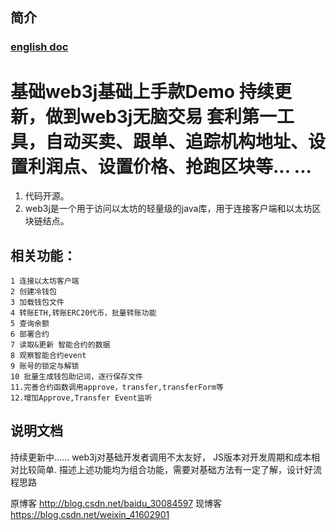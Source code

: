 ## 简介
### **[english doc](https://github.com/jambestwick/we3jdemo/blob/master/README.EN.MD)**
# 基础web3j基础上手款Demo 持续更新，做到web3j无脑交易 套利第一工具，自动买卖、跟单、追踪机构地址、设置利润点、设置价格、抢跑区块等... ...

1. 代码开源。
2. web3j是一个用于访问以太坊的轻量级的java库，用于连接客户端和以太坊区块链结点。
## 相关功能：
    1 连接以太坊客户端
    2 创建冷钱包
    3 加载钱包文件
    4 转账ETH,转账ERC20代币，批量转账功能
    5 查询余额
    6 部署合约
    7 读取&更新 智能合约的数据
    8 观察智能合约event
    9 账号的锁定与解锁
    10 批量生成钱包助记词，逐行保存文件
    11.完善合约函数调用approve，transfer,transferForm等
    12.增加Approve,Transfer Event监听
## 说明文档
持续更新中......
web3j对基础开发者调用不太友好，
JS版本对开发周期和成本相对比较简单.
描述上述功能均为组合功能，需要对基础方法有一定了解，设计好流程思路

原博客 http://blog.csdn.net/baidu_30084597
现博客 https://blog.csdn.net/weixin_41602901



